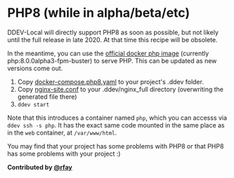 # PHP8 (while in alpha/beta/etc)

DDEV-Local will directly support PHP8 as soon as possible, but not likely until the full release in late 2020. At that time this recipe will be obsolete.

In the meantime, you can use the [official docker php image](https://hub.docker.com/_/php) (currently php:8.0.0alpha3-fpm-buster) to serve PHP.  This can be updated as new versions come out.

1. Copy [docker-compose.php8.yaml](docker-compose.php8.yaml) to your project's .ddev folder.
2. Copy [nginx-site.conf](nginx-site.conf) to your .ddev/nginx_full directory (overwriting the generated file there)
3. `ddev start`

Note that this introduces a container named `php`, which you can accesss via `ddev ssh -s php`. It has the exact same code mounted in the same place as in the `web` container, at `/var/www/html`.

You may find that your project has some problems with PHP8 or that PHP8 has some problems with your project :)

**Contributed by [@rfay](https://github.com/rfay)**
